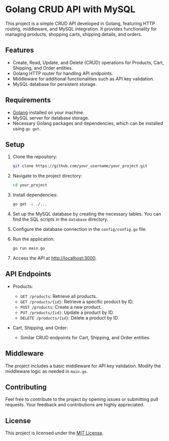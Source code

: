 # Golang CRUD API with MySQL

This project is a simple CRUD API developed in Golang, featuring HTTP routing, middleware, and MySQL integration. It provides functionality for managing products, shopping carts, shipping details, and orders.

## Features

- Create, Read, Update, and Delete (CRUD) operations for Products, Cart, Shipping, and Order entities.
- Golang HTTP router for handling API endpoints.
- Middleware for additional functionalities such as API key validation.
- MySQL database for persistent storage.

## Requirements

- [Golang](https://golang.org/) installed on your machine.
- MySQL server for database storage.
- Necessary Golang packages and dependencies, which can be installed using `go get`.

## Setup

1. Clone the repository:

    ```bash
    git clone https://github.com/your_username/your_project.git
    ```

2. Navigate to the project directory:

    ```bash
    cd your_project
    ```

3. Install dependencies:

    ```bash
    go get -u ./...
    ```

4. Set up the MySQL database by creating the necessary tables. You can find the SQL scripts in the `database` directory.

5. Configure the database connection in the `config/config.go` file.

6. Run the application:

    ```bash
    go run main.go
    ```

7. Access the API at [http://localhost:3000](http://localhost:3000).

## API Endpoints

- Products:
  - `GET /products`: Retrieve all products.
  - `GET /products/{id}`: Retrieve a specific product by ID.
  - `POST /products`: Create a new product.
  - `PUT /products/{id}`: Update a product by ID.
  - `DELETE /products/{id}`: Delete a product by ID.

- Cart, Shipping, and Order:
  - Similar CRUD endpoints for Cart, Shipping, and Order entities.

## Middleware

The project includes a basic middleware for API key validation. Modify the middleware logic as needed in `main.go`.

## Contributing

Feel free to contribute to the project by opening issues or submitting pull requests. Your feedback and contributions are highly appreciated.

## License

This project is licensed under the [MIT License](LICENSE).
